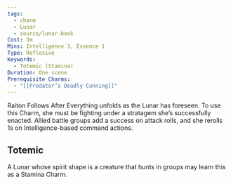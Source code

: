 ```yaml
---
tags:
  - charm
  - Lunar
  - source/lunar-book
Cost: 3m
Mins: Intelligence 3, Essence 1
Type: Reflexive
Keywords:
  - Totemic (Stamina)
Duration: One scene
Prerequisite Charms:
  - "[[Predator’s Deadly Cunning]]"
---
```

Raiton Follows After Everything unfolds as the Lunar has foreseen. To use this Charm, she must be fighting under a stratagem she’s successfully enacted. Allied battle groups add a success on attack rolls, and she rerolls 1s on Intelligence-based command actions. 
## Totemic 

A Lunar whose spirit shape is a creature that hunts in groups may learn this as a Stamina Charm.